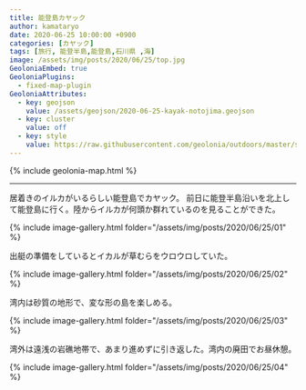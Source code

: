 ```yaml
---
title: 能登島カヤック
author: kamataryo
date: 2020-06-25 10:00:00 +0900
categories: [カヤック]
tags: [旅行, 能登半島,能登島,石川県 ,海]
image: /assets/img/posts/2020/06/25/top.jpg
GeoloniaEmbed: true
GeoloniaPlugins:
  - fixed-map-plugin
GeoloniaAttributes:
  - key: geojson
    value: /assets/geojson/2020-06-25-kayak-notojima.geojson
  - key: cluster
    value: off
  - key: style
    value: https://raw.githubusercontent.com/geolonia/outdoors/master/style.json
---
```


{% include geolonia-map.html %}

---

居着きのイルカがいるらしい能登島でカヤック。
前日に能登半島沿いを北上して能登島に行く。陸からイルカが何頭か群れているのを見ることができた。

{% include image-gallery.html folder="/assets/img/posts/2020/06/25/01" %}

出艇の準備をしているとイカルが草むらをウロウロしていた。

{% include image-gallery.html folder="/assets/img/posts/2020/06/25/02" %}

湾内は砂質の地形で、変な形の島を楽しめる。

{% include image-gallery.html folder="/assets/img/posts/2020/06/25/03" %}

湾外は遠浅の岩礁地帯で、あまり進めずに引き返した。湾内の廃田でお昼休憩。

{% include image-gallery.html folder="/assets/img/posts/2020/06/25/04" %}
